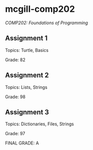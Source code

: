 # mcgill-comp202
*COMP202: Foundations of Programming*

## Assignment 1
Topics: Turtle, Basics

Grade: 82

## Assignment 2
Topics: Lists, Strings

Grade: 98

## Assignment 3
Topics: Dictionaries, Files, Strings

Grade: 97


FINAL GRADE: A

